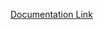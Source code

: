[Documentation Link](https://docs.google.com/document/d/1trqsBsjP_wI6SslI0x6W0Ve2gv27jh4XJpmQxAI0LR8/edit?tab=t.0)
